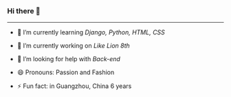 ### Hi there 👋
* * *
- 🌱 I’m currently learning _Django, Python, HTML, CSS_
- 🔭 I’m currently working on _Like Lion 8th_
- 🤔 I’m looking for help with _Back-end_
  
- 😄 Pronouns: Passion and Fashion
- ⚡ Fun fact: in Guangzhou, China 6 years

<!--
**white-jang/white-jang** is a ✨ _special_ ✨ repository because its `README.md` (this file) appears on your GitHub profile.

Here are some ideas to get you started:

- 🔭 I’m currently working on ...
- 🌱 I’m currently learning ...
- 👯 I’m looking to collaborate on ...
- 🤔 I’m looking for help with ...
- 💬 Ask me about ...
- 📫 How to reach me: ...
- 😄 Pronouns: ...
- ⚡ Fun fact: ...
-->

